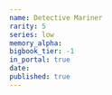 ```yaml
---
name: Detective Mariner
rarity: 5
series: low
memory_alpha:
bigbook_tier: -1
in_portal: true
date:
published: true
---
```



